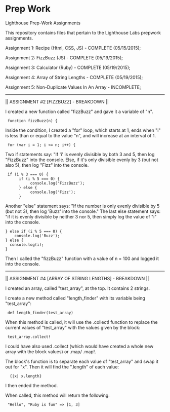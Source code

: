 # Prep Work
Lighthouse Prep-Work Assignments

This repository contains files that pertain to the Lighthouse Labs prepwork assignments.

Assignment 1: Recipe (Html, CSS, JS) - COMPLETE (05/15/2015);

Assignment 2: FizzBuzz (JS) - COMPLETE (05/19/2015);

Assignment 3: Calculator (Ruby) - COMPLETE (05/19/2015);

Assignment 4: Array of String Lengths - COMPLETE (05/19/2015);

Assignment 5: Non-Duplicate Values In An Array - INCOMPLETE;

---

|| ASSIGNMENT #2 [FIZZBUZZ] - BREAKDOWN ||

I created a new function called "fizzBuzz" and gave it a variable of "n".

     function fizzBuzz(n) {

Inside the condition, I created a "for" loop, which starts at 1, ends when "i" is less than or equal to the value "n", and will increase at an interval of 1.

     for (var i = 1; i <= n; i++) {

Two if statements say: "If 'i' is evenly divisible by both 3 and 5, then log "FizzBuzz" into the console. Else, if it's only divisible evenly by 3 (but not also 5), then log "Fizz" into the console.

     if (i % 3 === 0) {
          if (i % 5 === 0) {
               console.log('FizzBuzz');
          } else {
               console.log('Fizz');
          }

Another "else" statement says: "If the number is only evenly divisible by 5 (but not 3), then log 'Buzz' into the console." The last else statement says: "if it is evenly divisible by neither 3 nor 5, then simply log the value of "i" into the console.

    } else if (i % 5 === 0) {
        console.log('Buzz');
    } else {
      console.log(i);
    }

Then I called the "fizzBuzz" function with a value of n = 100 and logged it into the console.


---

|| ASSIGNMENT #4 [ARRAY OF STRING LENGTHS] - BREAKDOWN ||

I created an array, called "test_array", at the top. It contains 2 strings.

I create a new method called "length_finder" with its variable being "test_array":

     def length_finder(test_array)

When this method is called, it will use the .collect! function to replace the current values of "test_array" with the values given by the block:

     test_array.collect!

I could have also used .collect (which would have created a whole new array with the block values) or .map/ .map!.

The block's function is to separate each value of "test_array" and swap it out for "x". Then it will find the ".length" of each value:

      {|x| x.length}

I then ended the method.

When called, this method will return the following:

     "Hello", "Ruby is fun" => [1, 3]
